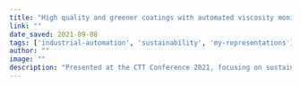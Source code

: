 ```yaml
---
title: "High quality and greener coatings with automated viscosity monitoring and control | Paints & Coatings Industry"
link: ""
date_saved: 2021-09-08
tags: ['industrial-automation', 'sustainability', 'my-representations']
author: ""
image: ""
description: "Presented at the CTT Conference 2021, focusing on sustainable and high-performance coatings."
---
```

